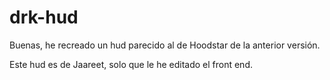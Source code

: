 # drk-hud
Buenas, he recreado un hud parecido al de Hoodstar de la anterior versión. 

Este hud es de Jaareet, solo que le he editado el front end.
